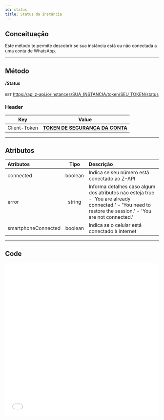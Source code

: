 ```yaml
---
id: status
title: Status da instância
---
```

## Conceituação

Este método te permite descobrir se sua instância está ou não conectada a uma conta de WhatsApp.

---

## Método

#### /Status

`GET` https://api.z-api.io/instances/SUA_INSTANCIA/token/SEU_TOKEN/status

### Header

|      Key       |            Value            |
| :------------: |     :-----------------:     |
|  Client-Token  | **[TOKEN DE SEGURANÇA DA CONTA](../security/client-token)** |

---


## Atributos

| Atributos | Tipo | Descrição |
| :-- | :-: | :-- |
| connected | boolean | Indica se seu número está conectado ao Z-API |
| error | string | Informa detalhes caso algum dos atributos não esteja true - 'You are already connected.' - 'You need to restore the session.' - 'You are not connected.' |
| smartphoneConnected | boolean | Indica se o celular está conectado à internet |

---

## Code

<iframe src="//api.apiembed.com/?source=https://raw.githubusercontent.com/Z-API/z-api-docs/main/json-examples/instance-status.json&targets=all" frameborder="0" scrolling="no" width="100%" height="500px" seamless></iframe>
